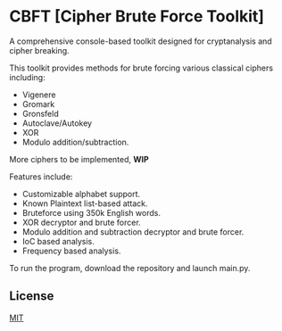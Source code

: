 # CBFT [Cipher Brute Force Toolkit]

A comprehensive console-based toolkit designed for cryptanalysis and cipher breaking.

This toolkit provides methods for brute forcing various classical ciphers including:
- Vigenere
- Gromark
- Gronsfeld
- Autoclave/Autokey
- XOR
- Modulo addition/subtraction.

More ciphers to be implemented, **WIP**

Features include:

- Customizable alphabet support.
- Known Plaintext list-based attack.
- Bruteforce using 350k English words.
- XOR decryptor and brute forcer.
- Modulo addition and subtraction decryptor and brute forcer.
- IoC based analysis.
- Frequency based analysis.

To run the program, download the repository and launch main.py.

## License

[MIT](https://choosealicense.com/licenses/mit/)
